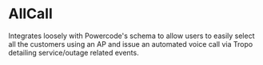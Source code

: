 AllCall
=======

Integrates loosely with Powercode's schema to allow users to easily select all the customers using an AP and issue an automated voice call via Tropo detailing service/outage related events.
